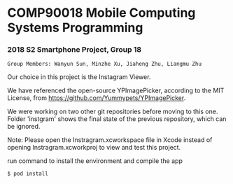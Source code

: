 # COMP90018 Mobile Computing Systems Programming 
### 2018 S2 Smartphone Project, Group 18

`Group Members: Wanyun Sun, Minzhe Xu, Jiaheng Zhu, Liangmu Zhu`

Our choice in this project is the Instagram Viewer. 

We have referenced the open-source YPImagePicker, according to the MIT License, from https://github.com/Yummypets/YPImagePicker.

We were working on two other git repositories before moving to this one. Folder 'instgram' shows the final state of the previous repository, which can be ignored.

Note: Please open the Instragram.xcworkspace file in Xcode instead of opening Instragram.xcworkproj to view and test this project.

run command to install the environment and compile the app

`$ pod install`
